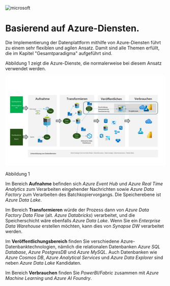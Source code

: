 ![microsoft](../images/microsoft.png)

# Basierend auf Azure-Diensten.

Die Implementierung der Datenplattform mithilfe von Azure-Diensten führt zu einem sehr flexiblen und agilen Ansatz. Damit sind alle Themen erfüllt, die im Kapitel "Gesamtparadigma" aufgeführt sind.

Abbildung 1 zeigt die Azure-Dienste, die normalerweise bei diesem Ansatz verwendet werden.

![figure 1](../../images/german/Slide5.JPG)

Abbildung 1

Im Bereich **Aufnahme** befinden sich *Azure Event Hub* und *Azure Real Time Analytics* zum Verarbeiten eingehender Nachrichten sowie *Azure Data Factory* zum Verarbeiten des Batchkopiervorgangs. Die Speicherebene ist *Azure Data Lake*.

Im Bereich **Transformieren** würde der Prozess dann von *Azure Data Factory Data Flow* (alt. *Azure Databricks*) verarbeitet, und die Speicherschicht wäre ebenfalls *Azure Data Lake*. Wenn Sie ein *Enterprise Data Warehouse* erstellen möchten, kann dies von *Synapse DW* verarbeitet werden.

Im **Veröffentlichungsbereich** finden Sie verschiedene Azure-Datenbanktechnologien, nämlich die relationalen Datenbanken *Azure SQL Database*, *Azure PostgresDB* und *Azure MySQL*. Auch Datenbanken wie *Azure Cosmos DB*, *Azure Analytical Services* und *Azure Data Explorer* sind neben *Azure Data Lake* Kandidaten.

Im Bereich **Verbrauchen** finden Sie *PowerBI/Fabric* zusammen mit *Azure Machine Learning* und *Azure AI Foundry*.

